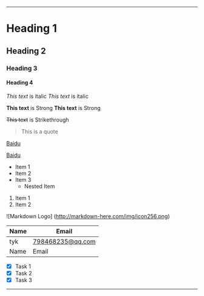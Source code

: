 ---
<!--Headings-->
# Heading 1
## Heading 2
### Heading 3
#### Heading 4

<!--Italics -->
*This text* is italic
_This text_ is italic

<!--Strong -->
**This text** is Strong
__This text__ is Strong

<!--Strikethrough-->
~~This text~~ is Strikethrough

<!--Blockquote-->
> This is a quote

<!--Links-->
[Baidu](http://www.baidu.com)

[Baidu](http://www.baidu.com
"Baidu")

<!--UL-->
* Item 1
* Item 2
* Item 3
   * Nested Item
   
<!--oL-->   
1. Item 1
1. Item 2

<!--Inline Code Block>
`<p>This is a paragraph</p>`

<!--Images-->
![Markdown Logo]
(http://markdown-here.com/img/icon256.png)

<!--Github Markdown-->

<!--Code Blocks>
```bash
   npm install
   npm start
```

```javascript
	fuction add(num1,num2){
	return num1+num2;}
```
<!--Tables-->
| Name    | Email            |
| ------- | ---------------- |
| tyk     | 798468235@qq.com |
| Name    | Email            |


<!--Task Lists-->
* [x] Task 1
* [x] Task 2
* [x] Task 3

<!--Horizontal Rule-->

___

